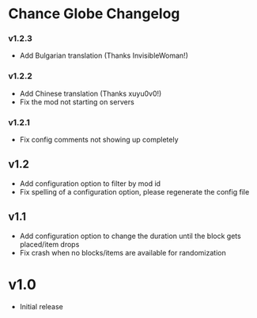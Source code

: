 # Chance Globe Changelog

### v1.2.3
- Add Bulgarian translation (Thanks InvisibleWoman!)

### v1.2.2
- Add Chinese translation (Thanks xuyu0v0!)
- Fix the mod not starting on servers

### v1.2.1
- Fix config comments not showing up completely

## v1.2
- Add configuration option to filter by mod id
- Fix spelling of a configuration option, please regenerate the config file

## v1.1
- Add configuration option to change the duration until the block gets placed/item drops
- Fix crash when no blocks/items are available for randomization

# v1.0
- Initial release